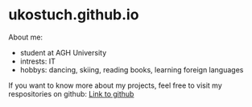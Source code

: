 # ukostuch.github.io

About me:
- student at AGH University
- intrests: IT
- hobbys: dancing, skiing, reading books, learning foreign languages

If you want to know more about my projects, feel free to visit my respositories on github: [Link to github](https://github.com/ukostuch?tab=repositories)


